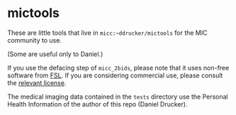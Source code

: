 # mictools

These are little tools that live in `micc:~ddrucker/mictools` for the MIC community to use.

(Some are useful only to Daniel.)

If you use the defacing step of `micc_2bids`, please note that it uses non-free software from [FSL](https://fsl.fmrib.ox.ac.uk). If you are considering commercial use, please consult the [relevant license](https://fsl.fmrib.ox.ac.uk/fsl/fslwiki/Licence).

The medical imaging data contained in the `tests` directory use the Personal Health Information of the author of this repo (Daniel Drucker).
